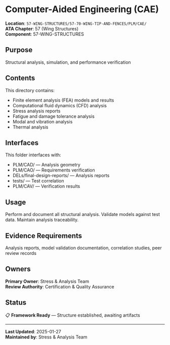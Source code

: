 # Computer-Aided Engineering (CAE)

**Location**: `57-WING-STRUCTURES/57-70-WING-TIP-AND-FENCES/PLM/CAE/`  
**ATA Chapter**: 57 (Wing Structures)  
**Component**: 57-WING-STRUCTURES

## Purpose

Structural analysis, simulation, and performance verification

## Contents

This directory contains:

- Finite element analysis (FEA) models and results
- Computational fluid dynamics (CFD) analysis
- Stress analysis reports
- Fatigue and damage tolerance analysis
- Modal and vibration analysis
- Thermal analysis

## Interfaces

This folder interfaces with:

- PLM/CAD/ — Analysis geometry
- PLM/CAO/ — Requirements verification
- DELs/final-design-reports/ — Analysis reports
- tests/ — Test correlation
- PLM/CAV/ — Verification results

## Usage

Perform and document all structural analysis. Validate models against test data. Maintain analysis traceability.

## Evidence Requirements

Analysis reports, model validation documentation, correlation studies, peer review records

## Owners

**Primary Owner**: Stress & Analysis Team  
**Review Authority**: Certification & Quality Assurance

## Status

📋 **Framework Ready** — Structure established, awaiting artifacts

---

**Last Updated**: 2025-01-27  
**Maintained by**: Stress & Analysis Team
